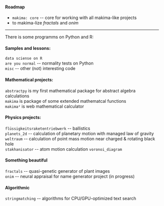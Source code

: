 
#### Roadmap
* ``makima: core`` -- core for working with all makima-like projects
* to makima-lize _fractals_ and _onim_
---

There is some programms on Python and R:


#### Samples and lessons:
``data sciense on R``  
``are you normal`` -- normality tests on Python  
``misc`` -- other (not) interesting code  

#### Mathematical projects:
``abstractpy`` is my first mathematical package for abstract algebra calculations  
``makima`` is package of some extended mathematcal functions  
``makima²`` is web mathematical calculator  

#### Physics projects:
``flüssigkeitsraketentriebwerk`` -- ballistics  
``planets_2d`` -- calculation of planetary motion with managed law of gravity  
``weltraum`` -- calculation of point mass motion near charged & rotating black hole  
``stakhanisator`` -- atom motion calculation
``voronoi_diagram``  

#### Something beautiful
``fractals`` -- quasi-genetic generator of plant images  
``onim`` -- neural appraisal for name generator project (in progress)

#### Algorithmic
``stringmatching`` -- algorithms for CPU/GPU-optimized text search
